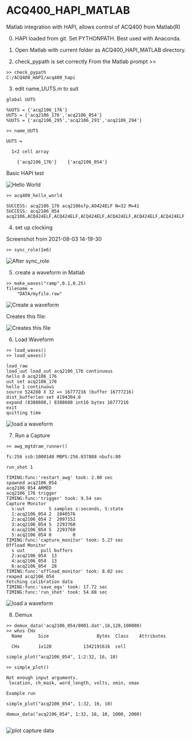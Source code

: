 # ACQ400_HAPI_MATLAB

Matlab integration with HAPI, allows control of ACQ400 from Matlab(R)

0. HAPI loaded from git. Set PYTHONPATH. Best used with Anaconda.

1. Open Matlab with current folder as ACQ400_HAPI_MATLAB directory.

2. check_pypath is set correctly
From the Matlab prompt >>
```
>> check_pypath
C:/ACQ400_HAPI/acq400_hapi
```

3. edit name_UUTS.m to suit

```
global UUTS

%UUTS = {'acq2106_176'}
UUTS = {'acq2106_176','acq2106_054'}
%UUTS = {'acq2106_295','acq2106_293','acq2106_294'}

>> name_UUTS

UUTS =

  1×2 cell array

    {'acq2106_176'}    {'acq2106_054'}
```

Basic HAPI test

![Hello World](https://github.com/D-TACQ/ACQ400_HAPI_MATLAB/releases/download/v001/Screenshot.from.2021-08-03.14-17-19.png "Hello World")

```
>> acq400_hello_world
 
SUCCESS: acq2106_176 acq2106sfp,AO424ELF N=32 M=41 
SUCCESS: acq2106_054 acq2106,ACQ424ELF,ACQ424ELF,ACQ424ELF,ACQ424ELF,ACQ424ELF,ACQ424ELF 
```

4. set up clocking

Screenshot from 2021-08-03 14-19-30
```
>> sync_role(1e6)
```
![After sync_role](https://github.com/D-TACQ/ACQ400_HAPI_MATLAB/releases/download/v001/Screenshot.from.2021-08-03.14-19-30.png "sync_role")


5. create a waveform in Matlab

```
>> make_waves("ramp",0.1,0.25)
filename =
    "DATA/myfile.raw"
```

![Create a waveform](https://github.com/D-TACQ/ACQ400_HAPI_MATLAB/releases/download/v001/Screenshot.from.2021-08-03.14-21-05.png "Create a waveform")

Creates this file:

![Creates this file ](https://github.com/D-TACQ/ACQ400_HAPI_MATLAB/releases/download/v001/Screenshot.from.2021-08-03.14-23-27.png "Create a waveform file")

6. Load Waveform

```
>> load_waves()
>> load_waves()
 
load_raw 
load_uut load_uut acq2106_176 continuous 
hello 0 acq2106_176 
uut set acq2106_176 
hello 1 continuous 
source 524288 X 32 => 16777216 (buffer 16777216) 
dist_bufferlen set 4194304.0 
expand (8388608,) 8388608 int16 bytes 16777216 
exit 
quitting time 
```

![load a waveform](https://github.com/D-TACQ/ACQ400_HAPI_MATLAB/releases/download/v001/Screenshot.from.2021-08-03.14-23-35.png "Load a waveform")

7. Run a Capture

```
>> awg_mgtdram_runner()
 
fs:256 ssb:1000148 MBPS:256.037888 nbufs:80 
 
run_shot 1 
 
TIMING:func:'restart_awg' took: 2.80 sec 
spawned acq2106_054 
acq2106_054 ARMED 
acq2106_176 trigger 
TIMING:func:'trigger' took: 9.54 sec 
Capture Monitor 
  s:uut         S samples s:seconds, S:state 
  1:acq2106_054 2  1048576 
  2:acq2106_054 2  2097152 
  3:acq2106_054 5  2293760 
  4:acq2106_054 5  2293760 
  5:acq2106_054 0        0 
TIMING:func:'capture_monitor' took: 5.27 sec 
Offload Monitor 
  s uut      pull buffers 
  2:acq2106_054  13 
  4:acq2106_054  13 
  6:acq2106_054  28 
TIMING:func:'offload_monitor' took: 8.02 sec 
reaped acq2106_054 
Fetching calibration data 
TIMING:func:'save_egu' took: 17.72 sec 
TIMING:func:'run_shot' took: 54.88 sec 

```

![load a waveform](https://github.com/D-TACQ/ACQ400_HAPI_MATLAB/releases/download/v001/Screenshot.from.2021-08-03.14-26-39.png "Load a waveform")

8. Demux

```
>> demux_data('acq2106_054/0001.dat',16,128,100000)
>> whos CHx
  Name      Size                  Bytes  Class    Attributes

  CHx       1x128            1342191616  cell

simple_plot("acq2106_054", 1:2:32, 16, 10)

>> simple_plot()

Not enough input arguments.
 location, ch_mask, word_length, volts, xmin, xmax

Example run

simple_plot("acq2106_054", 1:32, 16, 10)

demux_data("acq2106_054", 1:32, 16, 10, 1000, 2000)


```

![plot capture data](https://github.com/D-TACQ/ACQ400_HAPI_MATLAB/releases/download/v001/Screenshot.from.2021-08-03.14-30-42.png "plot capture data")



